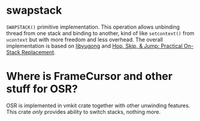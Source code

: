 # swapstack

`SWAPSTACK()` primitive implementation. This operation allows unbinding thread from one stack and binding to another, kind of like `setcontext()` from `ucontext` but with more freedom and less overhead. The overall implementation is based on [libyugong](https://gitlab.anu.edu.au/kunshanwang/libyugong) and [Hop, Skip, & Jump: Practical On-Stack Replacement](https://dl.acm.org/doi/10.1145/3296975.3186412).

# Where is FrameCursor and other stuff for OSR?

OSR is implemented in vmkit crate together with other unwinding features. This crate *only* provides ability to switch stacks, nothing more.